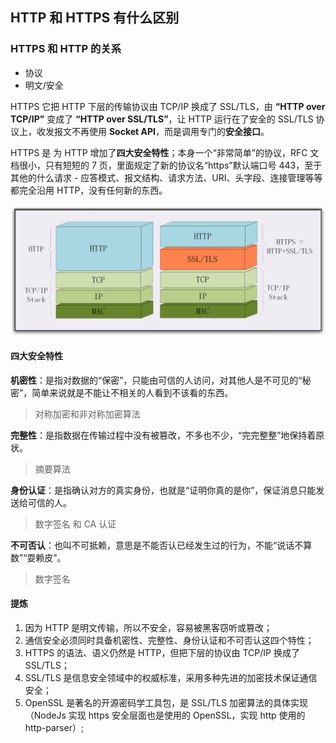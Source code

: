 ## HTTP 和 HTTPS 有什么区别

### HTTPS 和 HTTP 的关系

- 协议
- 明文/安全

HTTPS 它把 HTTP 下层的传输协议由 TCP/IP 换成了 SSL/TLS，由 **“HTTP over TCP/IP”** 变成了 **“HTTP over SSL/TLS”**，让 HTTP 运行在了安全的 SSL/TLS 协议上，收发报文不再使用 **Socket API**，而是调用专门的**安全接口**。

HTTPS 是 为 HTTP 增加了**四大安全特性**；本身一个“非常简单”的协议，RFC 文档很小，只有短短的 7 页，里面规定了新的协议名“https”默认端口号 443，至于其他的什么请求 - 应答模式、报文结构、请求方法、URI、头字段、连接管理等等都完全沿用 HTTP，没有任何新的东西。

![https](../../img/网络/HTTP/HTTPS%20和%20HTTP.jpg)

#### 四大安全特性

**机密性**：是指对数据的“保密”，只能由可信的人访问，对其他人是不可见的“秘密”，简单来说就是不能让不相关的人看到不该看的东西。

> 对称加密和非对称加密算法

**完整性**：是指数据在传输过程中没有被篡改，不多也不少，“完完整整”地保持着原状。

> 摘要算法

**身份认证**：是指确认对方的真实身份，也就是“证明你真的是你”，保证消息只能发送给可信的人。

> 数字签名 和 CA 认证

**不可否认**：也叫不可抵赖，意思是不能否认已经发生过的行为，不能“说话不算数”“耍赖皮”。

> 数字签名

#### 提炼

1. 因为 HTTP 是明文传输，所以不安全，容易被黑客窃听或篡改；
2. 通信安全必须同时具备机密性、完整性、身份认证和不可否认这四个特性；
3. HTTPS 的语法、语义仍然是 HTTP，但把下层的协议由 TCP/IP 换成了 SSL/TLS；
4. SSL/TLS 是信息安全领域中的权威标准，采用多种先进的加密技术保证通信安全；
5. OpenSSL 是著名的开源密码学工具包，是 SSL/TLS 加密算法的具体实现（NodeJs 实现 https 安全层面也是使用的 OpenSSL，实现 http 使用的 http-parser）;
